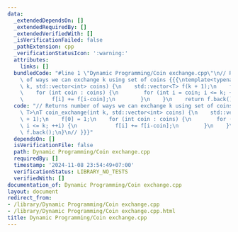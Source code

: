 ```yaml
---
data:
  _extendedDependsOn: []
  _extendedRequiredBy: []
  _extendedVerifiedWith: []
  _isVerificationFailed: false
  _pathExtension: cpp
  _verificationStatusIcon: ':warning:'
  attributes:
    links: []
  bundledCode: "#line 1 \"Dynamic Programming/Coin exchange.cpp\"\n// Returns number\
    \ of ways we can exchange k using set of coins {{{\ntemplate<typename T>\nT coin_exchange(int\
    \ k, std::vector<int> coins) {\n    std::vector<T> f(k + 1);\n    f[0] = 1;\n\
    \    for (int coin : coins) {\n        for (int i = coin; i <= k; ++i) {\n   \
    \         f[i] += f[i-coin];\n        }\n    }\n    return f.back();\n}\n// }}}\n"
  code: "// Returns number of ways we can exchange k using set of coins {{{\ntemplate<typename\
    \ T>\nT coin_exchange(int k, std::vector<int> coins) {\n    std::vector<T> f(k\
    \ + 1);\n    f[0] = 1;\n    for (int coin : coins) {\n        for (int i = coin;\
    \ i <= k; ++i) {\n            f[i] += f[i-coin];\n        }\n    }\n    return\
    \ f.back();\n}\n// }}}"
  dependsOn: []
  isVerificationFile: false
  path: Dynamic Programming/Coin exchange.cpp
  requiredBy: []
  timestamp: '2024-11-08 23:54:49+07:00'
  verificationStatus: LIBRARY_NO_TESTS
  verifiedWith: []
documentation_of: Dynamic Programming/Coin exchange.cpp
layout: document
redirect_from:
- /library/Dynamic Programming/Coin exchange.cpp
- /library/Dynamic Programming/Coin exchange.cpp.html
title: Dynamic Programming/Coin exchange.cpp
---
```

